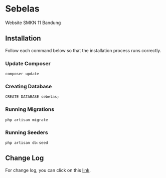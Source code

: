 # Sebelas
Website SMKN 11 Bandung

## Installation
Follow each command below so that the installation process runs correctly.
### Update Composer
`````
composer update
`````
### Creating Database
`````
CREATE DATABASE sebelas;
`````
### Running Migrations
`````
php artisan migrate
`````
### Running Seeders
`````
php artisan db:seed
`````

## Change Log
For change log, you can click on this [link](https://github.com/fnfs14/sebelas/blob/master/changelog.md).
